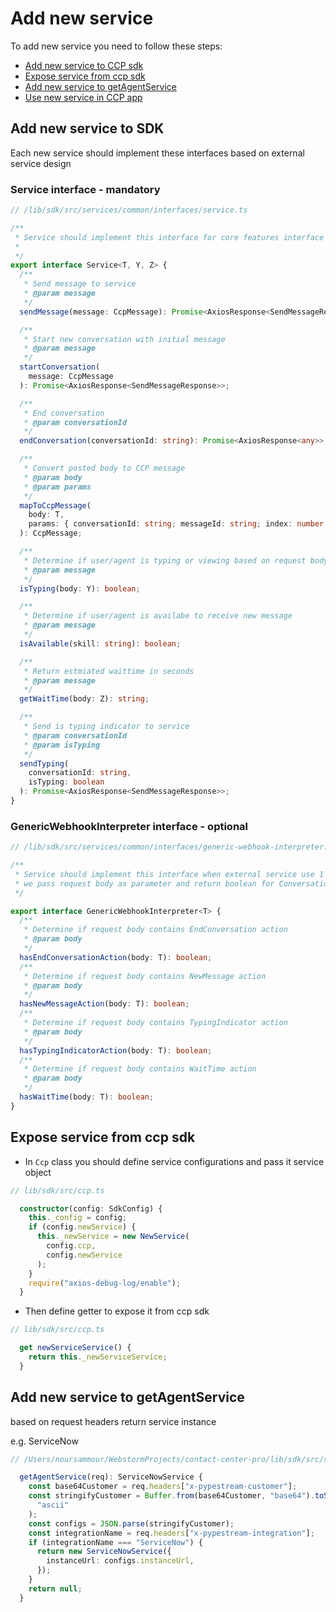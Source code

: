 # Add new service

To add new service you need to follow these steps:

* [Add new service to CCP sdk](#add-new-service-to-sdk)
* [Expose service from ccp sdk](#expose-service-from-ccp-sdk)
* [Add new service to getAgentService](#add-new-service-to-getAgentService)
* [Use new service in CCP app](#use-new-service-in-ccp-app)

## Add new service to SDK 

Each new service should implement these interfaces based on external service design

### Service interface - mandatory
```ts
// /lib/sdk/src/services/common/interfaces/service.ts

/**
 * Service should implement this interface for core features interface
 *
 */
export interface Service<T, Y, Z> {
  /**
   * Send message to service
   * @param message
   */
  sendMessage(message: CcpMessage): Promise<AxiosResponse<SendMessageResponse>>;

  /**
   * Start new conversation with initial message
   * @param message
   */
  startConversation(
    message: CcpMessage
  ): Promise<AxiosResponse<SendMessageResponse>>;

  /**
   * End conversation
   * @param conversationId
   */
  endConversation(conversationId: string): Promise<AxiosResponse<any>>;

  /**
   * Convert posted body to CCP message
   * @param body
   * @param params
   */
  mapToCcpMessage(
    body: T,
    params: { conversationId: string; messageId: string; index: number }
  ): CcpMessage;

  /**
   * Determine if user/agent is typing or viewing based on request body
   * @param message
   */
  isTyping(body: Y): boolean;

  /**
   * Determine if user/agent is availabe to receive new message
   * @param message
   */
  isAvailable(skill: string): boolean;

  /**
   * Return estmiated waittime in seconds
   * @param message
   */
  getWaitTime(body: Z): string;

  /**
   * Send is typing indicator to service
   * @param conversationId
   * @param isTyping
   */
  sendTyping(
    conversationId: string,
    isTyping: boolean
  ): Promise<AxiosResponse<SendMessageResponse>>;
}
```

### GenericWebhookInterpreter interface - optional

```ts
// /lib/sdk/src/services/common/interfaces/generic-webhook-interpreter.ts

/**
 * Service should implement this interface when external service use 1 endpoint for all webhooks
 * we pass request body as parameter and return boolean for ConversationEnd, NewMessage, TypingIndicator, WaitTime
 */

export interface GenericWebhookInterpreter<T> {
  /**
   * Determine if request body contains EndConversation action
   * @param body
   */
  hasEndConversationAction(body: T): boolean;
  /**
   * Determine if request body contains NewMessage action
   * @param body
   */
  hasNewMessageAction(body: T): boolean;
  /**
   * Determine if request body contains TypingIndicator action
   * @param body
   */
  hasTypingIndicatorAction(body: T): boolean;
  /**
   * Determine if request body contains WaitTime action
   * @param body
   */
  hasWaitTime(body: T): boolean;
}
```

## Expose service from ccp sdk

* In `Ccp` class you should define service configurations and pass it service object

```ts
// lib/sdk/src/ccp.ts

  constructor(config: SdkConfig) {
    this._config = config;
    if (config.newService) {
      this._newService = new NewService(
        config.ccp,
        config.newService
      );
    }
    require("axios-debug-log/enable");
  }
```

* Then define getter to expose it from ccp sdk

```ts
// lib/sdk/src/ccp.ts

  get newServiceService() {
    return this._newServiceService;
  }
```

## Add new service to getAgentService
based on request headers return service instance

e.g. ServiceNow

```ts
// /Users/noursammour/WebstormProjects/contact-center-pro/lib/sdk/src/services/common/types/agent-services.ts

  getAgentService(req): ServiceNowService {
    const base64Customer = req.headers["x-pypestream-customer"];
    const stringifyCustomer = Buffer.from(base64Customer, "base64").toString(
      "ascii"
    );
    const configs = JSON.parse(stringifyCustomer);
    const integrationName = req.headers["x-pypestream-integration"];
    if (integrationName === "ServiceNow") {
      return new ServiceNowService({
        instanceUrl: configs.instanceUrl,
      });
    }
    return null;
  }
```